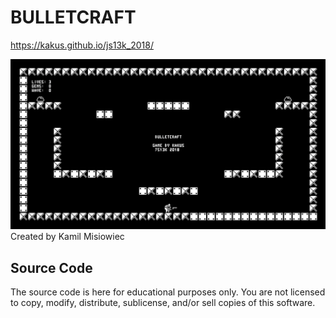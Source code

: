 # BULLETCRAFT

https://kakus.github.io/js13k_2018/


![thumbnail](./promo/title-screen.png)
Created by Kamil Misiowiec

## Source Code
The source code is here for educational purposes only. You are not licensed to copy, modify, distribute, sublicense, and/or sell copies of this software.